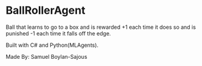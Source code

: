 # BallRollerAgent
Ball that learns to go to a box and is rewarded +1 each time it does so and is punished -1 each time it falls off the edge. 


Built with C# and Python(MLAgents).


Made By: Samuel Boylan-Sajous
